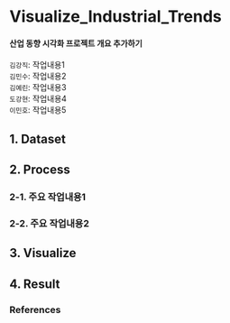 # Visualize_Industrial_Trends
#### 산업 동향 시각화 프로젝트 개요 추가하기
`김강직`: 작업내용1    
`김민수`: 작업내용2    
`김예린`: 작업내용3   
`도강현`: 작업내용4   
`이민호`: 작업내용5   
## 1. Dataset
## 2. Process
### 2-1. 주요 작업내용1
### 2-2. 주요 작업내용2
## 3. Visualize
## 4. Result
### References